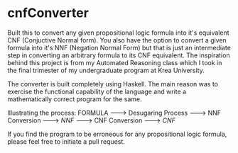# cnfConverter
Built this to convert any given propositional logic formula into it's equivalent CNF (Conjuctive Normal form). You also have the option to convert a given formula into it's NNF (Negation Normal Form) but that is just an intermediate step in converting an arbitrary formula to its CNF equivalent. The inspiration behind this project is from my Automated Reasoning class which I took in the final trimester of my undergraduate program at Krea University. 

The converter is built completely using Haskell. The main reason was to exercise the functional capability of the language and write a mathematically correct program for the same. 

Illustrating the process:
  FORMULA ---> Desugaring Process ---> NNF Conversion ---> *NNF* ---> CNF Conversion ---> *CNF*
  
If you find the program to be erroneous for any propositional logic formula, please feel free to initiate a pull request. 


